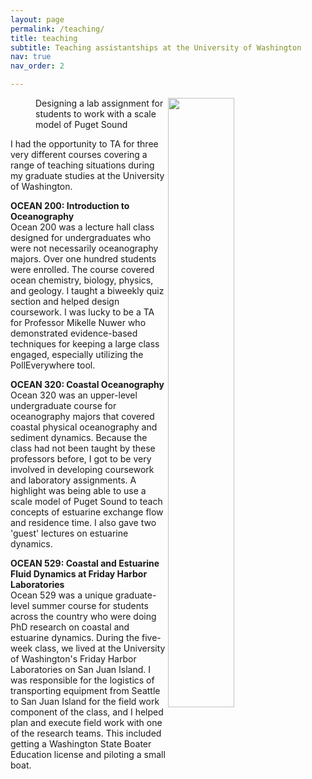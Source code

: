 ```yaml
---
layout: page
permalink: /teaching/
title: teaching
subtitle: Teaching assistantships at the University of Washington
nav: true
nav_order: 2

---
```

<figure>
    <img class="col one last" src="{{ site.baseurl }}/assets/img/teaching1.jpg" style="float:right; width: 50%; height: 50%">
    <figcaption>Designing a lab assignment for students to work with a scale model of Puget Sound</figcaption>
</figure>


I had the opportunity to TA for three very different courses covering a range of teaching situations during my graduate studies at the University of Washington. 

<strong>OCEAN 200: Introduction to Oceanography</strong><br>
Ocean 200 was a lecture hall class designed for undergraduates who were not necessarily oceanography majors. Over one hundred students were enrolled. The course covered ocean chemistry, biology, physics, and geology. I taught a biweekly quiz section and helped design coursework. I was lucky to be a TA for Professor Mikelle Nuwer who demonstrated evidence-based techniques for keeping a large class engaged, especially utilizing the PollEverywhere tool.
    
<strong>OCEAN 320: Coastal Oceanography</strong><br>
Ocean 320 was an upper-level undergraduate course for oceanography majors that covered coastal physical oceanography and sediment dynamics. Because the class had not been taught by these professors before, I got to be very involved in developing coursework and laboratory assignments. A highlight was being able to use a scale model of Puget Sound to teach concepts of estuarine exchange flow and residence time. I also gave two 'guest' lectures on estuarine dynamics.

<strong>OCEAN 529: Coastal and Estuarine Fluid Dynamics at Friday Harbor Laboratories</strong><br>
Ocean 529 was a unique graduate-level summer course for students across the country who were doing PhD research on coastal and estuarine dynamics. During the five-week class, we lived at the University of Washington's Friday Harbor Laboratories on San Juan Island. I was responsible for the logistics of transporting equipment from Seattle to San Juan Island for the field work component of the class, and I helped plan and execute field work with one of the research teams. This included getting a Washington State Boater Education license and piloting a small boat.

